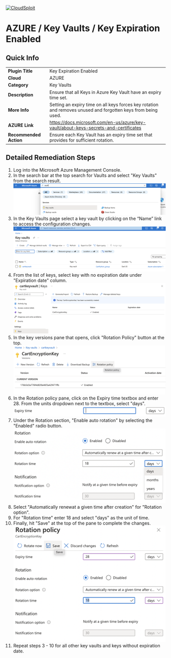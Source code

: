 [![CloudSploit](https://cloudsploit.com/img/logo-new-big-text-100.png "CloudSploit")](https://cloudsploit.com)

# AZURE / Key Vaults / Key Expiration Enabled

## Quick Info

| | |
|-|-|
| **Plugin Title** | Key Expiration Enabled |
| **Cloud** | AZURE |
| **Category** | Key Vaults |
| **Description** | Ensure that all Keys in Azure Key Vault have an expiry time set. |
| **More Info** | Setting an expiry time on all keys forces key rotation and removes unused and forgotten keys from being used. |
| **AZURE Link** | https://docs.microsoft.com/en-us/azure/key-vault/about-keys-secrets-and-certificates |
| **Recommended Action** | Ensure each Key Vault has an expiry time set that provides for sufficient rotation. |

## Detailed Remediation Steps

1. Log into the Microsoft Azure Management Console.
2. In the search bar at the top search for Vaults and select "Key Vaults" from the search result. </br> <img src="/resources/azure/keyvault/key-expiration-enabled/step2.png"/>
3. In the Key Vaults page select a key vault by clicking on the “Name” link to access the configuration changes.</br> <img src="/resources/azure/keyvault/key-expiration-enabled/step3.png"/>
4. From the list of keys, select key with no expiration date under "Expiration date" column.</br> <img src="/resources/azure/keyvault/key-expiration-enabled/step4.png"/>
5. In the key versions pane that opens, click "Rotation Policy" button at the top.</br> <img src="/resources/azure/keyvault/key-expiration-enabled/step5.png"/>
6. In the Rotation policy pane, click on the Expiry time textbox and enter 28. From the units dropdown next to the textbox, select "days".</br> <img src="/resources/azure/keyvault/key-expiration-enabled/step6.png"/>
7. Under the Rotation section, "Enable auto rotation" by selecting the "Enabled" radio button.</br> <img src="/resources/azure/keyvault/key-expiration-enabled/step7.png"/>
8. Select "Automatically renewat a given time after creation" for "Rotation option".
9. For "Rotation time" enter 18 and select "days" as the unit of time.
10. Finally, hit "Save" at the top of the pane to complete the changes.</br> <img src="/resources/azure/keyvault/key-expiration-enabled/step8.png"/>
11. Repeat steps 3 - 10 for all other key vaults and keys without expiration date.


